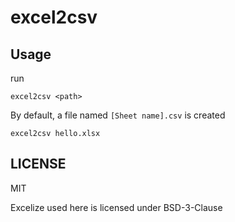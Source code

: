 # excel2csv

## Usage

run
```
excel2csv <path>
```
By default, a file named `[Sheet name].csv` is created

```
excel2csv hello.xlsx
```

## LICENSE

MIT

Excelize used here is licensed under BSD-3-Clause
